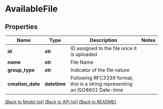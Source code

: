 # AvailableFile


## Properties
Name | Type | Description | Notes
------------ | ------------- | ------------- | -------------
**id** | **str** | ID assigned to the file once it is uploaded | 
**name** | **str** | File Name | 
**group_type** | **str** | Indicator of the file nature | 
**creation_date** | **datetime** | Following RFC3339 format, this is a string representing an ISO8601 Date-time | 

[[Back to Model list]](../README.md#documentation-for-models) [[Back to API list]](../README.md#documentation-for-api-endpoints) [[Back to README]](../README.md)


